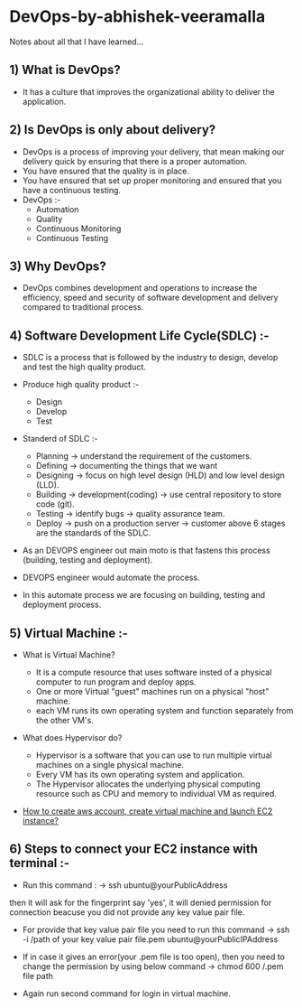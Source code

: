
# DevOps-by-abhishek-veeramalla

Notes about all that I have learned...

## 1) What is DevOps?
- It has a culture that improves the organizational ability to deliver the application.

## 2) Is DevOps is only about delivery?
- DevOps is a process of improving your delivery, that mean making our delivery quick by ensuring that there is a proper automation.
- You have ensured that the quality is in place.
- You have ensured that set up proper monitoring and ensured that you have a continuous testing.
- DevOps :-
    - Automation
    - Quality
    - Continuous Monitoring
    - Continuous Testing

## 3) Why DevOps?
- DevOps combines development and operations to increase the efficiency, speed and security of software development and delivery compared to traditional process.

## 4) Software Development Life Cycle(SDLC) :-
- SDLC is a process that is followed by the industry to design, develop and test the high quality product.
- Produce high quality product :-
    - Design
    - Develop
    - Test
- Standerd of SDLC :-
    - Planning -> understand the requirement of the customers.
    - Defining -> documenting the things that we want
    - Designing -> focus on high level design (HLD) and low level design (LLD).
    - Building -> development(coding) -> use central repository to store code (git).
    - Testing -> identify bugs -> quality assurance team.
    - Deploy -> push on a production server -> customer
above 6 stages are the standards of the SDLC.

- As an DEVOPS engineer out main moto is that fastens this process (building, testing and deployment).

- DEVOPS engineer would automate the process.
- In this automate process we are focusing on building, testing and deployment process.


## 5) Virtual Machine :-
-   What is Virtual Machine?
    - It is a compute resource that uses software
        insted of a physical computer to run program and deploy apps.
    - One or more Virtual "guest" machines run on a physical "host" machine.
    - each VM runs its own operating system and function separately from the other VM's.

- What does Hypervisor do?
    - Hypervisor is a software that you can use to run multiple virtual machines on a single physical machine.
    - Every VM has its own operating system and application.
    - The Hypervisor allocates the underlying physical computing resource such as CPU and memory to individual VM as required.

- [How to create aws account, create virtual machine and launch EC2 instance?](https://youtu.be/QDymcZ5xYow?si=Q92nMxRqoEkrErAh)

## 6) Steps to connect your EC2 instance with terminal :- 
- Run this command :
-> ssh ubuntu@yourPublicAddress

then it will ask for the fingerprint say 'yes', 
it will denied permission for connection beacuse you did not provide any key value pair file.

- For provide that key value pair file you need to run this command 
-> ssh -i /path of your key value pair file.pem ubuntu@yourPublicIPAddress

- If in case it gives an error(your .pem file is too open), then you need to change the permission by using below command 
-> chmod 600 /.pem file path

- Again run second command for login in virtual machine. 
